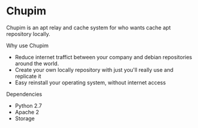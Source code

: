 # Chupim
Chupim is an apt relay and cache system for who wants cache apt repository locally.

Why use Chupim
- Reduce internet traffict between your company and debian repositories around the world.
- Create your own locally repository with just you'll really use and replicate it 
- Easy reinstall your operating system, without internet access

Dependencies
- Python 2.7
- Apache 2
- Storage


